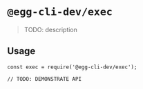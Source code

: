 # `@egg-cli-dev/exec`

> TODO: description

## Usage

```
const exec = require('@egg-cli-dev/exec');

// TODO: DEMONSTRATE API
```

